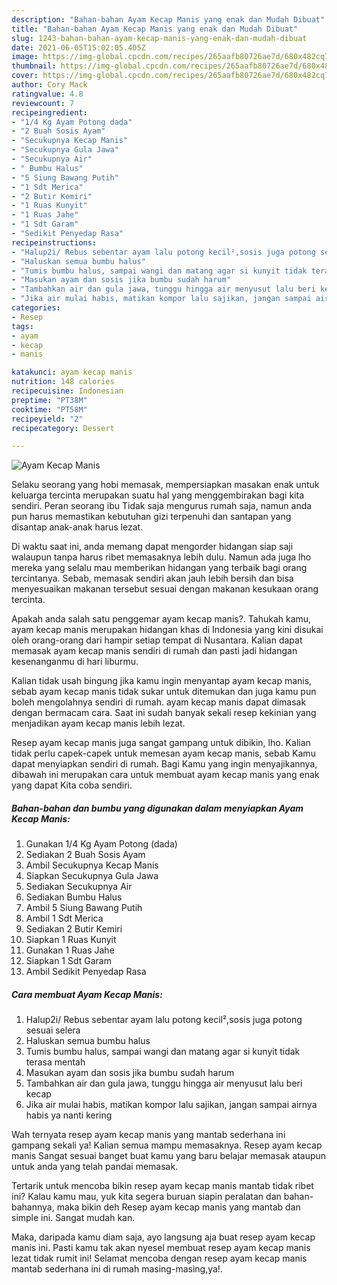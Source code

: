 ```yaml
---
description: "Bahan-bahan Ayam Kecap Manis yang enak dan Mudah Dibuat"
title: "Bahan-bahan Ayam Kecap Manis yang enak dan Mudah Dibuat"
slug: 1243-bahan-bahan-ayam-kecap-manis-yang-enak-dan-mudah-dibuat
date: 2021-06-05T15:02:05.405Z
image: https://img-global.cpcdn.com/recipes/265aafb80726ae7d/680x482cq70/ayam-kecap-manis-foto-resep-utama.jpg
thumbnail: https://img-global.cpcdn.com/recipes/265aafb80726ae7d/680x482cq70/ayam-kecap-manis-foto-resep-utama.jpg
cover: https://img-global.cpcdn.com/recipes/265aafb80726ae7d/680x482cq70/ayam-kecap-manis-foto-resep-utama.jpg
author: Cory Mack
ratingvalue: 4.8
reviewcount: 7
recipeingredient:
- "1/4 Kg Ayam Potong dada"
- "2 Buah Sosis Ayam"
- "Secukupnya Kecap Manis"
- "Secukupnya Gula Jawa"
- "Secukupnya Air"
- " Bumbu Halus"
- "5 Siung Bawang Putih"
- "1 Sdt Merica"
- "2 Butir Kemiri"
- "1 Ruas Kunyit"
- "1 Ruas Jahe"
- "1 Sdt Garam"
- "Sedikit Penyedap Rasa"
recipeinstructions:
- "Halup2i/ Rebus sebentar ayam lalu potong kecil²,sosis juga potong sesuai selera"
- "Haluskan semua bumbu halus"
- "Tumis bumbu halus, sampai wangi dan matang agar si kunyit tidak terasa mentah"
- "Masukan ayam dan sosis jika bumbu sudah harum"
- "Tambahkan air dan gula jawa, tunggu hingga air menyusut lalu beri kecap"
- "Jika air mulai habis, matikan kompor lalu sajikan, jangan sampai airnya habis ya nanti kering"
categories:
- Resep
tags:
- ayam
- kecap
- manis

katakunci: ayam kecap manis 
nutrition: 148 calories
recipecuisine: Indonesian
preptime: "PT38M"
cooktime: "PT58M"
recipeyield: "2"
recipecategory: Dessert

---
```



![Ayam Kecap Manis](https://img-global.cpcdn.com/recipes/265aafb80726ae7d/680x482cq70/ayam-kecap-manis-foto-resep-utama.jpg)

Selaku seorang yang hobi memasak, mempersiapkan masakan enak untuk keluarga tercinta merupakan suatu hal yang menggembirakan bagi kita sendiri. Peran seorang ibu Tidak saja mengurus rumah saja, namun anda pun harus memastikan kebutuhan gizi terpenuhi dan santapan yang disantap anak-anak harus lezat.

Di waktu  saat ini, anda memang dapat mengorder hidangan siap saji walaupun tanpa harus ribet memasaknya lebih dulu. Namun ada juga lho mereka yang selalu mau memberikan hidangan yang terbaik bagi orang tercintanya. Sebab, memasak sendiri akan jauh lebih bersih dan bisa menyesuaikan makanan tersebut sesuai dengan makanan kesukaan orang tercinta. 



Apakah anda salah satu penggemar ayam kecap manis?. Tahukah kamu, ayam kecap manis merupakan hidangan khas di Indonesia yang kini disukai oleh orang-orang dari hampir setiap tempat di Nusantara. Kalian dapat memasak ayam kecap manis sendiri di rumah dan pasti jadi hidangan kesenanganmu di hari liburmu.

Kalian tidak usah bingung jika kamu ingin menyantap ayam kecap manis, sebab ayam kecap manis tidak sukar untuk ditemukan dan juga kamu pun boleh mengolahnya sendiri di rumah. ayam kecap manis dapat dimasak dengan bermacam cara. Saat ini sudah banyak sekali resep kekinian yang menjadikan ayam kecap manis lebih lezat.

Resep ayam kecap manis juga sangat gampang untuk dibikin, lho. Kalian tidak perlu capek-capek untuk memesan ayam kecap manis, sebab Kamu dapat menyiapkan sendiri di rumah. Bagi Kamu yang ingin menyajikannya, dibawah ini merupakan cara untuk membuat ayam kecap manis yang enak yang dapat Kita coba sendiri.

<!--inarticleads1-->

##### Bahan-bahan dan bumbu yang digunakan dalam menyiapkan Ayam Kecap Manis:

1. Gunakan 1/4 Kg Ayam Potong (dada)
1. Sediakan 2 Buah Sosis Ayam
1. Ambil Secukupnya Kecap Manis
1. Siapkan Secukupnya Gula Jawa
1. Sediakan Secukupnya Air
1. Sediakan  Bumbu Halus
1. Ambil 5 Siung Bawang Putih
1. Ambil 1 Sdt Merica
1. Sediakan 2 Butir Kemiri
1. Siapkan 1 Ruas Kunyit
1. Gunakan 1 Ruas Jahe
1. Siapkan 1 Sdt Garam
1. Ambil Sedikit Penyedap Rasa




<!--inarticleads2-->

##### Cara membuat Ayam Kecap Manis:

1. Halup2i/ Rebus sebentar ayam lalu potong kecil²,sosis juga potong sesuai selera
1. Haluskan semua bumbu halus
1. Tumis bumbu halus, sampai wangi dan matang agar si kunyit tidak terasa mentah
1. Masukan ayam dan sosis jika bumbu sudah harum
1. Tambahkan air dan gula jawa, tunggu hingga air menyusut lalu beri kecap
1. Jika air mulai habis, matikan kompor lalu sajikan, jangan sampai airnya habis ya nanti kering




Wah ternyata resep ayam kecap manis yang mantab sederhana ini gampang sekali ya! Kalian semua mampu memasaknya. Resep ayam kecap manis Sangat sesuai banget buat kamu yang baru belajar memasak ataupun untuk anda yang telah pandai memasak.

Tertarik untuk mencoba bikin resep ayam kecap manis mantab tidak ribet ini? Kalau kamu mau, yuk kita segera buruan siapin peralatan dan bahan-bahannya, maka bikin deh Resep ayam kecap manis yang mantab dan simple ini. Sangat mudah kan. 

Maka, daripada kamu diam saja, ayo langsung aja buat resep ayam kecap manis ini. Pasti kamu tak akan nyesel membuat resep ayam kecap manis lezat tidak rumit ini! Selamat mencoba dengan resep ayam kecap manis mantab sederhana ini di rumah masing-masing,ya!.

